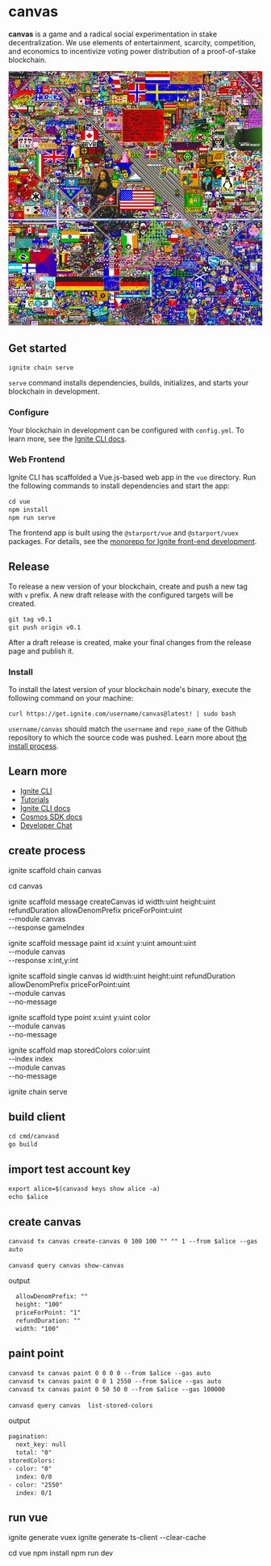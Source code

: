 # canvas
**canvas** is a game and a radical social experimentation in stake decentralization. We use elements of entertainment, scarcity, competition, and economics to incentivize voting power distribution of a proof-of-stake blockchain.

![place-reddit](img/place-reddit.png)

## Get started

```
ignite chain serve
```

`serve` command installs dependencies, builds, initializes, and starts your blockchain in development.

### Configure

Your blockchain in development can be configured with `config.yml`. To learn more, see the [Ignite CLI docs](https://docs.ignite.com).

### Web Frontend

Ignite CLI has scaffolded a Vue.js-based web app in the `vue` directory. Run the following commands to install dependencies and start the app:

```
cd vue
npm install
npm run serve
```

The frontend app is built using the `@starport/vue` and `@starport/vuex` packages. For details, see the [monorepo for Ignite front-end development](https://github.com/ignite/web).

## Release
To release a new version of your blockchain, create and push a new tag with `v` prefix. A new draft release with the configured targets will be created.

```
git tag v0.1
git push origin v0.1
```

After a draft release is created, make your final changes from the release page and publish it.

### Install
To install the latest version of your blockchain node's binary, execute the following command on your machine:

```
curl https://get.ignite.com/username/canvas@latest! | sudo bash
```
`username/canvas` should match the `username` and `repo_name` of the Github repository to which the source code was pushed. Learn more about [the install process](https://github.com/allinbits/starport-installer).

## Learn more

- [Ignite CLI](https://ignite.com/cli)
- [Tutorials](https://docs.ignite.com/guide)
- [Ignite CLI docs](https://docs.ignite.com)
- [Cosmos SDK docs](https://docs.cosmos.network)
- [Developer Chat](https://discord.gg/ignite)


## create process
ignite scaffold chain canvas

cd canvas

ignite scaffold message createCanvas id  width:uint height:uint refundDuration allowDenomPrefix priceForPoint:uint \
    --module canvas \
    --response gameIndex


ignite scaffold message paint id  x:uint y:uint amount:uint \
    --module canvas \
    --response x:int,y:int



ignite scaffold single canvas id  width:uint height:uint refundDuration allowDenomPrefix priceForPoint:uint \
    --module canvas \
    --no-message

ignite scaffold type point x:uint y:uint color  \
    --module canvas \
    --no-message

ignite scaffold map storedColors color:uint \
    --index index \
    --module canvas \
    --no-message

ignite chain serve


## build client
```
cd cmd/canvasd
go build
```

## import test account key
```
export alice=$(canvasd keys show alice -a)
echo $alice
```

## create canvas
```
canvasd tx canvas create-canvas 0 100 100 "" "" 1 --from $alice --gas auto

canvasd query canvas show-canvas 
```

output
```
  allowDenomPrefix: ""
  height: "100"
  priceForPoint: "1"
  refundDuration: ""
  width: "100"
```

## paint point
```
canvasd tx canvas paint 0 0 0 0 --from $alice --gas auto
canvasd tx canvas paint 0 0 1 2550 --from $alice --gas auto
canvasd tx canvas paint 0 50 50 0 --from $alice --gas 100000

canvasd query canvas  list-stored-colors
```
output
```
pagination:
  next_key: null
  total: "0"
storedColors:
- color: "0"
  index: 0/0
- color: "2550"
  index: 0/1
```

## run vue
ignite generate vuex
ignite generate ts-client --clear-cache 

cd vue
npm install
npm run dev